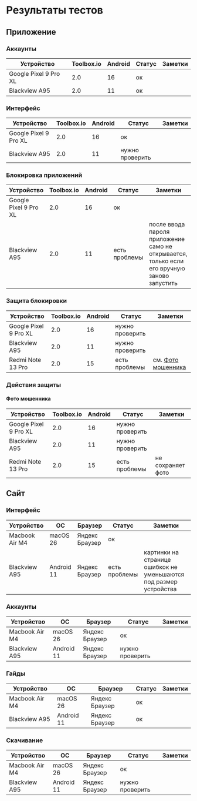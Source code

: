 # Результаты тестов

## Приложение

### Аккаунты
| Устройство            | Toolbox.io | Android | Статус | Заметки |
|-----------------------|------------|---------|--------|---------|
| Google Pixel 9 Pro XL | 2.0        | 16      | ок     |         |
| Blackview A95         | 2.0        | 11      | ок     |         |

### Интерфейс
| Устройство            | Toolbox.io | Android | Статус          | Заметки |
|-----------------------|------------|---------|-----------------|---------|
| Google Pixel 9 Pro XL | 2.0        | 16      | ок              |         |
| Blackview A95         | 2.0        | 11      | нужно проверить |         |

### Блокировка приложений
| Устройство            | Toolbox.io | Android | Статус        | Заметки                                                                                     |
|-----------------------|------------|---------|---------------|---------------------------------------------------------------------------------------------|
| Google Pixel 9 Pro XL | 2.0        | 16      | ок            |                                                                                             |
| Blackview A95         | 2.0        | 11      | есть проблемы | после ввода пароля приложение само не открывается, только если его вручную заново запустить |

### Защита блокировки
| Устройство            | Toolbox.io | Android | Статус           | Заметки                               |
|-----------------------|------------|---------|------------------|---------------------------------------|
| Google Pixel 9 Pro XL | 2.0        | 16      | нужно проверить  |                                       |
| Blackview A95         | 2.0        | 11      | нужно проверить  |                                       |
| Redmi Note 13 Pro     | 2.0        | 15      | есть проблемы    | см. [Фото мошенника](#фото-мошенника) |

### Действия защиты

#### Фото мошенника
| Устройство            | Toolbox.io | Android | Статус           | Заметки           |
|-----------------------|------------|---------|------------------|-------------------|
| Google Pixel 9 Pro XL | 2.0        | 16      | нужно проверить  |                   |
| Blackview A95         | 2.0        | 11      | нужно проверить  |                   |
| Redmi Note 13 Pro     | 2.0        | 15      | есть проблемы    | не сохраняет фото |

## Сайт

### Интерфейс
| Устройство     | ОС         | Браузер        | Статус        | Заметки                                                           |
|----------------|------------|----------------|---------------|-------------------------------------------------------------------|
| Macbook Air M4 | macOS 26   | Яндекс Браузер | ок            |                                                                   |
| Blackview A95  | Android 11 | Яндекс Браузер | есть проблемы | картинки на странице ошибкок не уменьшаются под размер устройства |

### Аккаунты
| Устройство     | ОС         | Браузер        | Статус          | Заметки |
|----------------|------------|----------------|-----------------|---------|
| Macbook Air M4 | macOS 26   | Яндекс Браузер | ок              |         |
| Blackview A95  | Android 11 | Яндекс Браузер | нужно проверить |         |

### Гайды
| Устройство     | ОС         | Браузер        | Статус | Заметки |
|----------------|------------|----------------|--------|---------|
| Macbook Air M4 | macOS 26   | Яндекс Браузер | ок     |         |
| Blackview A95  | Android 11 | Яндекс Браузер | ок     |         |

### Скачивание
| Устройство     | ОС         | Браузер        | Статус          | Заметки |
|----------------|------------|----------------|-----------------|---------|
| Macbook Air M4 | macOS 26   | Яндекс Браузер | ок              |         |
| Blackview A95  | Android 11 | Яндекс Браузер | нужно проверить |         |